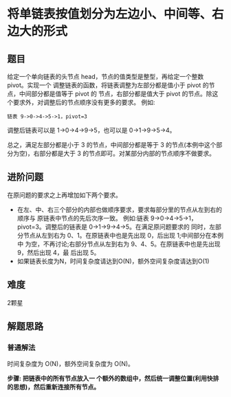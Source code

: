 # 将单链表按值划分为左边小、中间等、右边大的形式

## 题目
给定一个单向链表的头节点 head，节点的值类型是整型，再给定一个整数 pivot。实现一个 调整链表的函数，将链表调整为左部分都是值小于 pivot 的节点，中间部分都是值等于 pivot 的 节点，右部分都是值大于 pivot 的节点。除这个要求外，对调整后的节点顺序没有更多的要求。
例如:
```
链表 9->0->4->5->1，pivot=3
```

调整后链表可以是 1->0->4->9->5，也可以是 0->1->9->5->4。

总之，满足左部分都是小于 3 的节点，中间部分都是等于 3 的节点(本例中这个部分为空)，右部分都是大于 3 的节点即可。对某部分内部的节点顺序不做要求。


## 进阶问题

在原问题的要求之上再增加如下两个要求。
* 在左、中、右三个部分的内部也做顺序要求，要求每部分里的节点从左到右的顺序与 原链表中节点的先后次序一致。
例如:链表 9->0->4->5->1，pivot=3。调整后的链表是 0->1->9->4->5。在满足原问题要求的 同时，左部分节点从左到右为 0、1。在原链表中也是先出现 0，后出现 1;中间部分在本例中 为空，不再讨论;右部分节点从左到右为 9、4、5。在原链表中也是先出现 9，然后出现 4，最 后出现 5。
* 如果链表长度为N，时间复杂度请达到O(N)，额外空间复杂度请达到O(1)


## 难度
2颗星

## 解题思路
### 普通解法

时间复杂度为 O(N)，额外空间复杂度为 O(N)。

**步骤: 把链表中的所有节点放入一 个额外的数组中，然后统一调整位置(利用快排的思想)，然后重新连接所有节点。**


